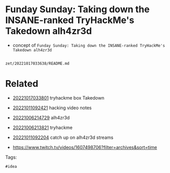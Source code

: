# Funday Sunday: Taking down the INSANE-ranked TryHackMe's Takedown alh4zr3d

- concept of `Funday Sunday: Taking down the INSANE-ranked TryHackMe's Takedown alh4zr3d`

```
```

` zet/20221017033638/README.md `

# Related

- [20221017033801](/zet/20221017033801/README.md) tryhackme box Takedown

- [20221011092421](/zet/20221011092421/README.md) hacking video notes

- [20221006214729](/zet/20221006214729/README.md) alh4zr3d

- [20221006213821](/zet/20221006213821/README.md) tryhackme

- [20221011092204](/zet/20221011092204/README.md) catch up on alh4zr3d streams
- https://www.twitch.tv/videos/1607498706?filter=archives&sort=time

Tags:

    #idea
